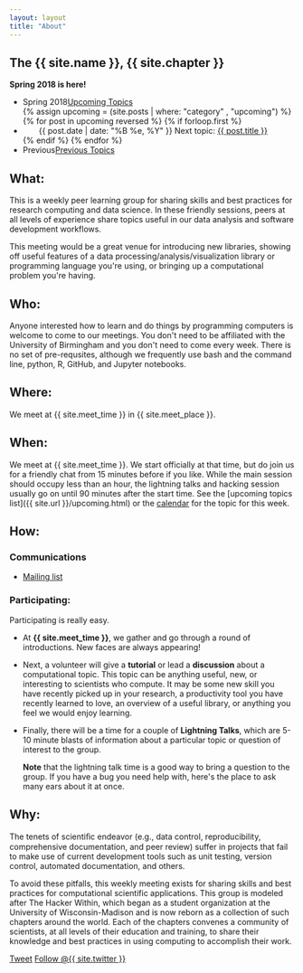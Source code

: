 ```yaml
---
layout: layout
title: "About"
---
```


<!-- You can edit this whole page, remove it, or use it as basis for any non-post pages you have. -->
<section class="content">

# The {{ site.name }}, {{ site.chapter }}

<b>Spring 2018 is here!</b>

<ul class="listing">
<li>
<span>Spring 2018</span><a href="{{ site.url }}/upcoming.html">Upcoming Topics</a>
</li>
  {% assign upcoming = (site.posts | where: "category" , "upcoming") %}
  {% for post in upcoming reversed %}
    {% if forloop.first %}
	<li style="text-indent: 2em;">
		<span>{{ post.date | date: "%B %e, %Y" }}</span> Next topic: <a href="{{ site.url }}{{ post.url }}">{{ post.title }}</a>
	</li>
    {% endif %}
  {% endfor %}
<li>
<span>Previous</span><a href="{{ site.url }}/previous.html">Previous Topics</a>
</li>
</ul>

## What:

This is a weekly peer learning group for sharing skills and best practices for
research computing and data science. In these friendly sessions, peers at all levels
of experience share topics useful in our data analysis and software development
workflows.

This meeting would be a great venue for introducing new libraries,
showing off useful features of a data processing/analysis/visualization library or programming
language you're using, or bringing up a computational problem you're
having.

## Who:

Anyone interested how to learn and do things by programming computers is
welcome to come to our meetings. You don't need to be affiliated with
the University of Birmingham and you don't need to come every week. There is
no set of pre-requsites, although we frequently use bash and the command line,
python, R, GitHub, and Jupyter notebooks.

## Where:

We meet at {{ site.meet_time }} in {{ site.meet_place }}.

## When:

We meet at {{ site.meet_time }}.  We start officially at that time, but do
join us for a friendly chat from 15 minutes before if you like.  While the
main session should occupy less than an hour, the lightning talks and hacking
session usually go on until 90 minutes after the start time. See the [upcoming
topics list]({{ site.url }}/upcoming.html) or the
[calendar](http://bit.ly/1cqFKuh) for the topic for this week.

## How:

### Communications

* [Mailing list](mailto:hacker-within@lists.bham.ac.uk)

### Participating:

Participating is really easy.

*   At **{{ site.meet_time }}**, we gather and go through a round of
    introductions. New faces are always appearing!
*   Next, a volunteer will give a **tutorial** or lead a
    **discussion** about a computational topic. This topic can be anything
    useful, new, or interesting to scientists who compute. It may be some new
    skill you have recently picked up in your research, a productivity tool
    you have recently learned to love, an overview of a useful library, or
    anything you feel we would enjoy learning.
*   Finally, there will be a time for a couple of **Lightning Talks**, which
    are 5-10 minute blasts of information about a particular topic or question
    of interest to the group.

    **Note** that the lightning talk time is a good way to bring a question to
    the group. If you have a bug you need help with, here's the place to ask
    many ears about it at once.

## Why:

The tenets of scientiﬁc endeavor (e.g., data control, reproducibility,
comprehensive documentation, and peer review) suffer in projects that fail
to make use of current development tools such as unit testing, version
control, automated documentation, and others.

To avoid these pitfalls, this weekly meeting exists for sharing skills and best practices for
computational scientific applications. This group is modeled after The
Hacker Within, which  began as a student organization at the University of Wisconsin-Madison and
is now reborn as a collection of such chapters around the world. Each of
the chapters convenes a community of scientists, at all levels of their
education and training, to share their knowledge and best practices in
using computing to accomplish their work.

<a href="http://twitter.com/share" class="twitter-share-button" data-count="none" data-via="{{ site.twitter }}">Tweet</a>
<a href="http://twitter.com/{{ site.twitter }}" class="twitter-follow-button" data-show-count="false">Follow @{{ site.twitter }}</a>
<script src="http://platform.twitter.com/widgets.js" type="text/javascript"></script>
</section>
